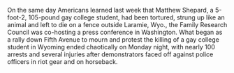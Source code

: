 On the same day Americans learned last week that Matthew Shepard, a 5-foot-2, 105-pound gay college student, had been tortured, strung up like an animal and left to die on a fence outside Laramie, Wyo., the Family Research Council was co-hosting a press conference in Washington.
What began as a rally down Fifth Avenue to mourn and protest the killing of a gay college student in Wyoming ended chaotically on Monday night, with nearly 100 arrests and several injuries after demonstrators faced off against police officers in riot gear and on horseback.
